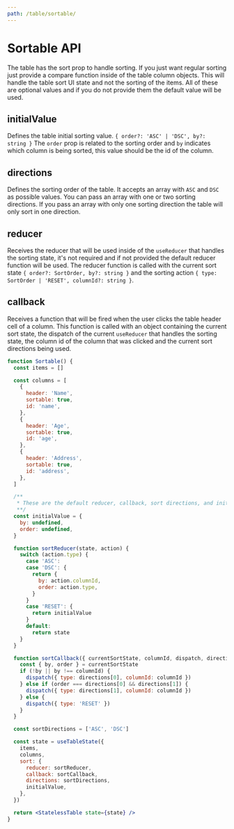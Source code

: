 ```yaml
---
path: /table/sortable/
---
```


# Sortable API

The table has the sort prop to handle sorting.
If you just want regular sorting just provide a compare function inside of the table column objects.
This will handle the table sort UI state and not the sorting of the items.
All of these are optional values and if you do not provide them the default value will be used.

## initialValue

Defines the table initial sorting value. `{ order?: 'ASC' | 'DSC', by?: string }`
The `order` prop is related to the sorting order and `by` indicates which column is being sorted, this value should be the id of the column.

## directions

Defines the sorting order of the table.
It accepts an array with `ASC` and `DSC` as possible values.
You can pass an array with one or two sorting directions. If you pass an array with only one sorting direction the table will only sort in one direction.

## reducer

Receives the reducer that will be used inside of the `useReducer` that handles the sorting state, it's not required and if not provided the default reducer function will be used.
The reducer function is called with the current sort state `{ order?: SortOrder, by?: string }` and the sorting action `{ type: SortOrder | 'RESET', columnId?: string }`.

## callback

Receives a function that will be fired when the user clicks the table header cell of a column.
This function is called with an object containing the current sort state, the dispatch of the current `useReducer` that handles the sorting state, the column id of the column that was clicked and the current sort directions being used.

```jsx
function Sortable() {
  const items = []

  const columns = [
    {
      header: 'Name',
      sortable: true,
      id: 'name',
    },
    {
      header: 'Age',
      sortable: true,
      id: 'age',
    },
    {
      header: 'Address',
      sortable: true,
      id: 'address',
    },
  ]

  /**
   * These are the default reducer, callback, sort directions, and initial state that will be used if none of them is provided.
   **/
  const initialValue = {
    by: undefined,
    order: undefined,
  }

  function sortReducer(state, action) {
    switch (action.type) {
      case 'ASC':
      case 'DSC': {
        return {
          by: action.columnId,
          order: action.type,
        }
      }
      case 'RESET': {
        return initialValue
      }
      default:
        return state
    }
  }

  function sortCallback({ currentSortState, columnId, dispatch, directions }) {
    const { by, order } = currentSortState
    if (!by || by !== columnId) {
      dispatch({ type: directions[0], columnId: columnId })
    } else if (order === directions[0] && directions[1]) {
      dispatch({ type: directions[1], columnId: columnId })
    } else {
      dispatch({ type: 'RESET' })
    }
  }

  const sortDirections = ['ASC', 'DSC']

  const state = useTableState({
    items,
    columns,
    sort: {
      reducer: sortReducer,
      callback: sortCallback,
      directions: sortDirections,
      initialValue,
    },
  })

  return <StatelessTable state={state} />
}
```
